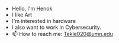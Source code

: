 - Hello, I'm Henok
- I like Art
- I'm interested in hardware
- I also want to work in Cybersecurity.
- 📫 How to reach me: Tekle020@umn.edu
<!--
**HenokT2/HenokT2** is a ✨ _special_ ✨ repository because its `README.md` (this file) appears on your GitHub profile.

Here are some ideas to get you started:

- 🔭 I’m currently working on ...
- 🌱 I’m currently learning ...
- 👯 I’m looking to collaborate on ...
- 🤔 I’m looking for help with ...
- 💬 Ask me about ...
 ...
- 😄 Pronouns: ...
- ⚡ Fun fact: ...
-->
